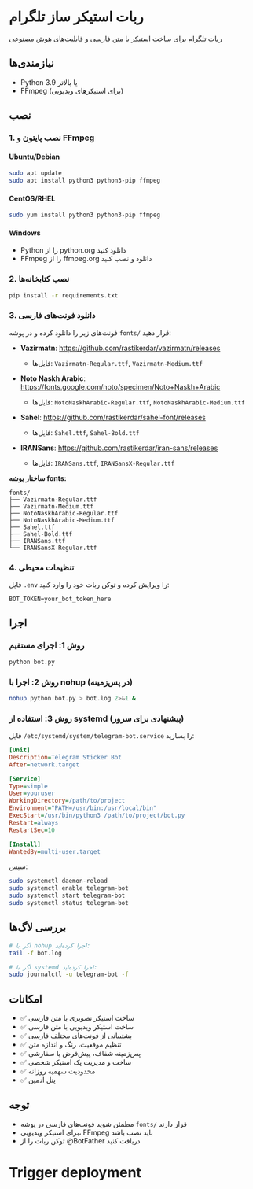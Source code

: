 # ربات استیکر ساز تلگرام

ربات تلگرام برای ساخت استیکر با متن فارسی و قابلیت‌های هوش مصنوعی

## نیازمندی‌ها

- Python 3.9 یا بالاتر
- FFmpeg (برای استیکرهای ویدیویی)

## نصب

### 1. نصب پایتون و FFmpeg

#### Ubuntu/Debian
```bash
sudo apt update
sudo apt install python3 python3-pip ffmpeg
```

#### CentOS/RHEL
```bash
sudo yum install python3 python3-pip ffmpeg
```

#### Windows
- Python را از python.org دانلود کنید
- FFmpeg را از ffmpeg.org دانلود و نصب کنید

### 2. نصب کتابخانه‌ها

```bash
pip install -r requirements.txt
```

### 3. دانلود فونت‌های فارسی

فونت‌های زیر را دانلود کرده و در پوشه `fonts/` قرار دهید:

- **Vazirmatn**: https://github.com/rastikerdar/vazirmatn/releases
  - فایل‌ها: `Vazirmatn-Regular.ttf`, `Vazirmatn-Medium.ttf`

- **Noto Naskh Arabic**: https://fonts.google.com/noto/specimen/Noto+Naskh+Arabic
  - فایل‌ها: `NotoNaskhArabic-Regular.ttf`, `NotoNaskhArabic-Medium.ttf`

- **Sahel**: https://github.com/rastikerdar/sahel-font/releases
  - فایل‌ها: `Sahel.ttf`, `Sahel-Bold.ttf`

- **IRANSans**: https://github.com/rastikerdar/iran-sans/releases
  - فایل‌ها: `IRANSans.ttf`, `IRANSansX-Regular.ttf`

**ساختار پوشه fonts:**
```
fonts/
├── Vazirmatn-Regular.ttf
├── Vazirmatn-Medium.ttf
├── NotoNaskhArabic-Regular.ttf
├── NotoNaskhArabic-Medium.ttf
├── Sahel.ttf
├── Sahel-Bold.ttf
├── IRANSans.ttf
└── IRANSansX-Regular.ttf
```

### 4. تنظیمات محیطی

فایل `.env` را ویرایش کرده و توکن ربات خود را وارد کنید:

```env
BOT_TOKEN=your_bot_token_here
```

## اجرا

### روش 1: اجرای مستقیم

```bash
python bot.py
```

### روش 2: اجرا با nohup (در پس‌زمینه)

```bash
nohup python bot.py > bot.log 2>&1 &
```

### روش 3: استفاده از systemd (پیشنهادی برای سرور)

فایل `/etc/systemd/system/telegram-bot.service` را بسازید:

```ini
[Unit]
Description=Telegram Sticker Bot
After=network.target

[Service]
Type=simple
User=youruser
WorkingDirectory=/path/to/project
Environment="PATH=/usr/bin:/usr/local/bin"
ExecStart=/usr/bin/python3 /path/to/project/bot.py
Restart=always
RestartSec=10

[Install]
WantedBy=multi-user.target
```

سپس:
```bash
sudo systemctl daemon-reload
sudo systemctl enable telegram-bot
sudo systemctl start telegram-bot
sudo systemctl status telegram-bot
```

## بررسی لاگ‌ها

```bash
# اگر با nohup اجرا کرده‌اید:
tail -f bot.log

# اگر با systemd اجرا کرده‌اید:
sudo journalctl -u telegram-bot -f
```

## امکانات

- ✅ ساخت استیکر تصویری با متن فارسی
- ✅ ساخت استیکر ویدیویی با متن فارسی
- ✅ پشتیبانی از فونت‌های مختلف فارسی
- ✅ تنظیم موقعیت، رنگ و اندازه متن
- ✅ پس‌زمینه شفاف، پیش‌فرض یا سفارشی
- ✅ ساخت و مدیریت پک استیکر شخصی
- ✅ محدودیت سهمیه روزانه
- ✅ پنل ادمین

## توجه

- مطمئن شوید فونت‌های فارسی در پوشه `fonts/` قرار دارند
- برای استیکر ویدیویی، FFmpeg باید نصب باشد
- توکن ربات را از @BotFather دریافت کنید
# Trigger deployment
